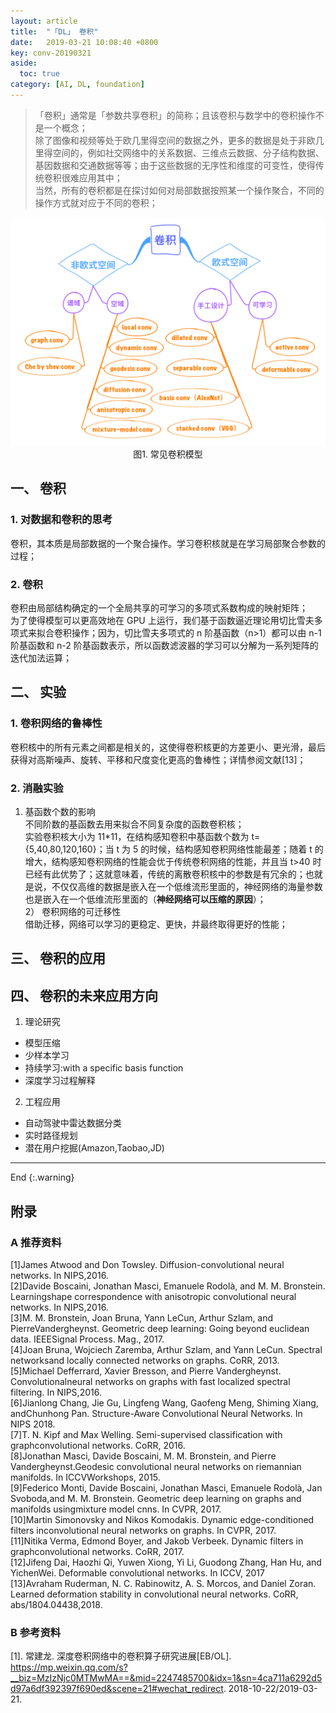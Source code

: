 ```yaml
---
layout: article
title:  "「DL」 卷积"
date:   2019-03-21 10:08:40 +0800
key: conv-20190321
aside:
  toc: true
category: [AI, DL, foundation]
---
```


>「卷积」通常是「参数共享卷积」的简称；且该卷积与数学中的卷积操作不是一个概念；  
除了图像和视频等处于欧几里得空间的数据之外，更多的数据是处于非欧几里得空间的，例如社交网络中的关系数据、三维点云数据、分子结构数据、基因数据和交通数据等等；由于这些数据的无序性和维度的可变性，使得传统卷积很难应用其中；    
当然，所有的卷积都是在探讨如何对局部数据按照某一个操作聚合，不同的操作方式就对应于不同的卷积；    

<!--more-->

<center class="half">
  <img src="/assets/images/AI/dl/CNN/conv.png"/>图1. 常见卷积模型
</center>

## 一、 卷积
### 1. 对数据和卷积的思考
卷积，其本质是局部数据的一个聚合操作。学习卷积核就是在学习局部聚合参数的过程；    

### 2. 卷积
卷积由局部结构确定的一个全局共享的可学习的多项式系数构成的映射矩阵；    
为了使得模型可以更高效地在 GPU 上运行，我们基于函数逼近理论用切比雪夫多项式来拟合卷积操作；因为，切比雪夫多项式的 n 阶基函数（n>1）都可以由 n-1 阶基函数和 n-2 阶基函数表示，所以函数滤波器的学习可以分解为一系列矩阵的迭代加法运算；   


## 二、 实验
### 1. 卷积网络的鲁棒性
卷积核中的所有元素之间都是相关的，这使得卷积核更的方差更小、更光滑，最后获得对高斯噪声、旋转、平移和尺度变化更高的鲁棒性；详情参阅文献[13]；   

### 2. 消融实验
1) 基函数个数的影响   
不同阶数的基函数去用来拟合不同复杂度的函数卷积核；   
实验卷积核大小为 11*11，在结构感知卷积中基函数个数为 t={5,40,80,120,160}；当 t 为 5 的时候，结构感知卷积网络性能最差；随着 t 的增大，结构感知卷积网络的性能会优于传统卷积网络的性能，并且当 t>40 时已经有此优势了；这就意味着，传统的离散卷积核中的参数是有冗余的；也就是说，不仅仅高维的数据是嵌入在一个低维流形里面的，神经网络的海量参数也是嵌入在一个低维流形里面的（**神经网络可以压缩的原因**）；   
2） 卷积网络的可迁移性    
借助迁移，网络可以学习的更稳定、更快，并最终取得更好的性能；   

## 三、 卷积的应用

## 四、 卷积的未来应用方向
1. 理论研究    
- 模型压缩   
- 少样本学习   
- 持续学习:with a specific basis function   
- 深度学习过程解释    
2. 工程应用    
- 自动驾驶中雷达数据分类    
- 实时路径规划   
- 潜在用户挖掘(Amazon,Taobao,JD)    

-------------------  
 End
{:.warning}  



## 附录
### A  推荐资料
[1]James Atwood and Don Towsley. Diffusion-convolutional neural networks. In NIPS,2016.  
[2]Davide Boscaini, Jonathan Masci, Emanuele Rodolà, and M. M. Bronstein. Learningshape correspondence with anisotropic convolutional neural networks. In NIPS,2016.  
[3]M. M. Bronstein, Joan Bruna, Yann LeCun, Arthur Szlam, and PierreVandergheynst. Geometric deep learning: Going beyond euclidean data. IEEESignal Process. Mag., 2017.   
[4]Joan Bruna, Wojciech Zaremba, Arthur Szlam, and Yann LeCun. Spectral networksand locally connected networks on graphs. CoRR, 2013.   
[5]Michael Defferrard, Xavier Bresson, and Pierre Vandergheynst. Convolutionalneural networks on graphs with fast localized spectral filtering. In NIPS,2016.   
[6]Jianlong Chang, Jie Gu, Lingfeng Wang, Gaofeng Meng, Shiming Xiang, andChunhong Pan. Structure-Aware Convolutional Neural Networks. In NIPS 2018.   
[7]T. N. Kipf and Max Welling. Semi-supervised classification with graphconvolutional networks. CoRR, 2016.   
[8]Jonathan Masci, Davide Boscaini, M. M. Bronstein, and Pierre Vandergheynst.Geodesic convolutional neural networks on riemannian manifolds. In ICCVWorkshops, 2015.   
[9]Federico Monti, Davide Boscaini, Jonathan Masci, Emanuele Rodolà, Jan Svoboda,and M. M. Bronstein. Geometric deep learning on graphs and manifolds usingmixture model cnns. In CVPR, 2017.   
[10]Martin Simonovsky and Nikos Komodakis. Dynamic edge-conditioned filters inconvolutional neural networks on graphs. In CVPR, 2017.   
[11]Nitika Verma, Edmond Boyer, and Jakob Verbeek. Dynamic filters in graphconvolutional networks. CoRR, 2017.   
[12]Jifeng Dai, Haozhi Qi, Yuwen Xiong, Yi Li, Guodong Zhang, Han Hu, and YichenWei. Deformable convolutional networks. In ICCV, 2017   
[13]Avraham Ruderman, N. C. Rabinowitz, A. S. Morcos, and Daniel Zoran. Learned deformation stability in convolutional neural networks. CoRR, abs/1804.04438,2018.   

### B 参考资料

[1].  常建龙. 深度卷积网络中的卷积算子研究进展[EB/OL]. <https://mp.weixin.qq.com/s?__biz=MzIzNjc0MTMwMA==&mid=2247485700&idx=1&sn=4ca711a6292d5d97a6df392397f690ed&scene=21#wechat_redirect>. 2018-10-22/2019-03-21.   
